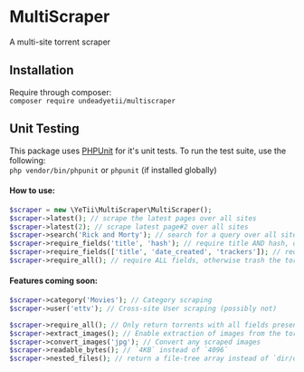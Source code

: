 # MultiScraper
A multi-site torrent scraper


## Installation

Require through composer:  
`composer require undeadyetii/multiscraper`

## Unit Testing

This package uses [PHPUnit](https://phpunit.de) for it's unit tests. To run the test suite, use the following:  
`php vendor/bin/phpunit` or `phpunit` (if installed globally)

#### How to use:
```php
$scraper = new \YeTii\MultiScraper\MultiScraper();
$scraper->latest(); // scrape the latest pages over all sites
$scraper->latest(2); // scrape latest page#2 over all sites
$scraper->search('Rick and Morty'); // search for a query over all sites
$scraper->require_fields('title', 'hash'); // require title AND hash, otherwise trash the torrent
$scraper->require_fields(['title', 'date_created', 'trackers']); // require an array of fields
$scraper->require_all(); // require ALL fields, otherwise trash the torrent
```

#### Features coming soon:

```php
$scraper->category('Movies'); // Category scraping
$scraper->user('ettv'); // Cross-site User scraping (possibly not)

$scraper->require_all(); // Only return torrents with all fields present and populated with data.
$scraper->extract_images(); // Enable extraction of images from the torrent desc+page
$scraper->convert_images('jpg'); // Convert any scraped images
$scraper->readable_bytes(); // `4KB` instead of `4096`
$scraper->nested_files(); // return a file-tree array instead of `dir/dir/dir/file.ext`
```
